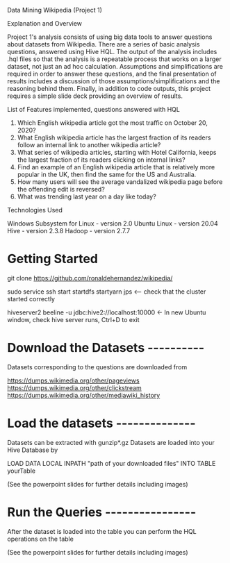 Data Mining Wikipedia (Project 1)

Explanation and Overview

Project 1's analysis consists of using big data tools to answer questions about datasets from Wikipedia. There are a series of basic analysis questions, answered using Hive HQL. The output of the analysis includes .hql files so that the analysis is a repeatable process that works on a larger dataset, not just an ad hoc calculation. Assumptions and simplifications are required in order to answer these questions, and the final presentation of results includes a discussion of those assumptions/simplifications and the reasoning behind them. Finally, in addition to code outputs, this project requires a simple slide deck providing an overview of results. 

List of Features implemented, questions answered with HQL

1. Which English wikipedia article got the most traffic on October 20, 2020? 
2. What English wikipedia article has the largest fraction of its readers follow an internal link to another wikipedia article? 
3. What series of wikipedia articles, starting with Hotel California, keeps the largest fraction of its readers clicking on internal links? 
4. Find an example of an English wikipedia article that is relatively more popular in the UK, then find the same for the US and Australia. 
5. How many users will see the average vandalized wikipedia page before the offending edit is reversed? 
6. What was trending last year on a day like today?

Technologies Used

Windows Subsystem for Linux - version 2.0
Ubuntu Linux - version 20.04
Hive  - version 2.3.8
Hadoop - version 2.7.7

# Getting Started

git clone https://github.com/ronaldehernandez/wikipedia/

sudo service ssh start
startdfs
startyarn
jps                           <-- check that the cluster started correctly

hiveserver2
beeline -u jdbc:hive2://localhost:10000         <- In new Ubuntu window, check hive server runs, Ctrl+D to exit

# Download the Datasets ----------

Datasets corresponding to the questions are downloaded from 

https://dumps.wikimedia.org/other/pageviews
https://dumps.wikimedia.org/other/clickstream
https://dumps.wikimedia.org/other/mediawiki_history

# Load the datasets --------------

Datasets can be extracted with gunzip*.gz
Datasets are loaded into your Hive Database by

LOAD DATA LOCAL INPATH "path of your downloaded files" INTO TABLE yourTable

(See the powerpoint slides for further details including images)

# Run the Queries ----------------

After the dataset is loaded into the table you can perform the HQL operations on the table

(See the powerpoint slides for further details including images)




